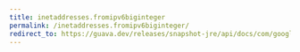 ```yaml
---
title: inetaddresses.fromipv6biginteger
permalink: /inetaddresses.fromipv6biginteger/
redirect_to: https://guava.dev/releases/snapshot-jre/api/docs/com/google/common/net/InetAddresses.html#fromIPv6BigInteger-java.math.BigInteger-
---
```

